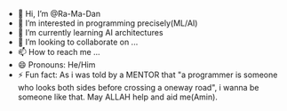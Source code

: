 - 👋 Hi, I’m @Ra-Ma-Dan
- 👀 I’m interested in programming precisely(ML/AI)
- 🌱 I’m currently learning AI architectures
- 💞️ I’m looking to collaborate on ...
- 📫 How to reach me ...
- 😄 Pronouns: He/Him
- ⚡ Fun fact: As i was told by a MENTOR that "a programmer is someone who looks both sides before crossing a oneway road", i wanna be someone like that. May ALLAH help and aid me(Amin).

<!---
Ra-Ma-Dan/Ra-Ma-Dan is a ✨ special ✨ repository because its `README.md` (this file) appears on your GitHub profile.
You can click the Preview link to take a look at your changes.
--->
